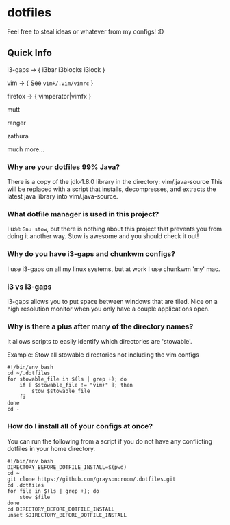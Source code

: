 # dotfiles
Feel free to steal ideas or whatever from my configs! :D

## Quick Info
i3-gaps -> { i3bar i3blocks i3lock }

vim -> { See `vim+/.vim/vimrc` }

firefox -> { vimperator|vimfx }

mutt

ranger

zathura

much more...

### Why are your dotfiles 99% Java?
There is a copy of the jdk-1.8.0 library in the directory: vim/.java-source
This will be replaced with a script that installs, decompresses, and extracts the latest java library into vim/.java-source.

### What dotfile manager is used in this project?
I use `Gnu stow`, but there is nothing about this project that prevents you from doing it another way.
Stow is awesome and you should check it out!

### Why do you have i3-gaps and chunkwm configs?
I use i3-gaps on all my linux systems, but at work I use chunkwm 'my' mac.

### i3 vs i3-gaps
i3-gaps allows you to put space between windows that are tiled.
Nice on a high resolution monitor when you only have a couple applications open.

### Why is there a plus after many of the directory names?
It allows scripts to easily identify which directories are 'stowable'.

Example: Stow all stowable directories not including the vim configs
```
#!/bin/env bash
cd ~/.dotfiles
for stowable_file in $(ls | grep +); do
    if [ $stowable_file != "vim+" ]; then
        stow $stowable_file
    fi
done
cd -
```

### How do I install all of your configs at once?
You can run the following from a script if you do not have any conflicting dotfiles in your home directory.
```
#!/bin/env bash
DIRECTORY_BEFORE_DOTFILE_INSTALL=$(pwd)
cd ~
git clone https://github.com/graysoncroom/.dotfiles.git
cd .dotfiles
for file in $(ls | grep +); do
    stow $file
done
cd DIRECTORY_BEFORE_DOTFILE_INSTALL
unset $DIRECTORY_BEFORE_DOTFILE_INSTALL
